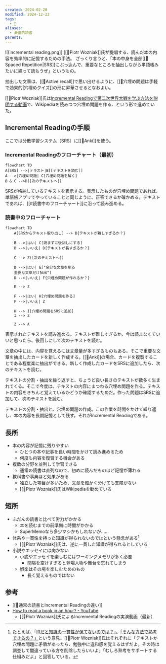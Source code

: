 ```yaml
---
created: 2024-02-20
modified: 2024-12-23
tags:
  - 📝
aliases:
  - 漸進的読書
parents: 
---
```

![[incremental reading.png]]
[[👤Piotr Wozniak]]氏が提唱する、読んだ本の内容を効率的に記憶するための手法。  ざっくり言うと、「本の中身を全部[[📝Spaced Repetition|SRS]]にぶっ込んで、重要なところを抽出しながら単語帳みたいに繰って読もうぜ」というもの。

抽出した文章は、[[📝Active recall]]で思い出せるように、[[💬穴埋め問題は手軽で効果的|穴埋めクイズ]]の形に昇華させるとなおよい。

[[👤Piotr Wozniak]]氏は[Incremental Readingで第二次世界大戦を学ぶ方法を説明する動画](https://www.youtube.com/watch?v=XRuLV2_A3Ts)で、Wikipediaを読みつつ穴埋め問題を作る、という形で進めていた。

## Incremental Readingの手順
ここでは分散学習システム（SRS）に[[🧰Anki]]を使う。

### Incremental Readingのフローチャート（最初）
```mermaid
flowchart TD
A[SRS] -->|テキスト|B[[テキストを読む]]
A -->|穴埋め問題| C[穴埋め問題を解く]
B & C -->D([次のテキストへ])
```

SRSが格納しているテキストを表示する。表示したものが穴埋め問題であれば、単語帳アプリでやっていることと同じように、正答できるか確かめる。テキストであれば、[[#読書中のフローチャート]]に沿って読み進める。

### 読書中のフローチャート
```mermaid
flowchart TD
    A[SRSからテキスト取り出し] --> B{テキストが難しすぎるか？}
    
    B -->|はい| C[読まずに後回しにする]
    B -->|いいえ| D{テキストが長すぎるか？}
    
    C --> Z([次のテキストへ])
    
    D -->|はい| E["余分な文章を削る
    重要な文章だけ抽出"]
    D -->|いいえ| F{穴埋め問題が作れるか？}
    
    E --> Z
    
    F -->|はい| H[穴埋め問題を作る]
    F -->|いいえ| Z
    
    H --> I[穴埋め問題をSRSに追加]
    I --> Z

    Z --> A
```
表示されたテキストを読み進める。テキストが難しすぎるか、今は読まなくていいと思ったら、後回しにして次のテキストを読む。

文章の中には、内容を覚えるには文章量が多すぎるものもある。そこで重要な文章を抽出したカードを新しく作成する。[[🧰Anki]]の場合、カードを複製することである程度楽に抽出ができる。新しく作成したカードをSRSに追加したら、次のテキストを読む。

テキストの分割・抽出を繰り返すと、ちょうど良い長さのテキストが数多く生まれてくる。そこで今度は、テキストの内容にまつわる穴埋め問題を作る。テキストの内容をきちんと覚えているかどうか確認するためだ。作った問題はSRSに追加して、次のテキストを読む。

テキストの分割・抽出と、穴埋め問題の作成。この作業を時間をかけて繰り返し、本の内容を長期記憶として残す。それがIncremental Readingである。

## 長所
- 本の内容が記憶に残りやすい
	- ひとつの本や記事を長い時間をかけて読み進めるため
	- 何度も内容を復習する機会がある
- 複数の分野を並列して学習できる
	- 通常の読書は直列なので、初めに読んだものほど記憶が薄れる
- 教科書や事典ほど効果がある
	- 独立した項目が多いため、文章を細かく分けても支障がない
	- [[👤Piotr Wozniak]]氏はWikipediaを勧めている

## 短所
- ふだんの読書と比べて労力がかかる
	- 本を読むまでの前準備に時間がかかる
	- SuperMemoなら多少マシかもしれないが……
- 体系や一貫性を持った知識が得られないのではという懸念がある[^jonathan]
	- [[👤Piotr Wozniak]]氏は、逆に一貫した知識が得られるとしている
- 小説やエッセイには向かない
	- 小説やエッセイを楽しむにはワーキングメモリが多く必要
		- 間隔を空けすぎると登場人物や舞台を忘れてしまう
	- 娯楽はその場を楽しむためのもの
		- 長く覚えるものではない

[^jonathan]: たとえば、「[IRだと知識の一貫性が保てないのでは？](https://supermemopedia.com/wiki/Incremental_reading_and_interference)」。[「そんな方法で熟考できるの？」](https://supermemopedia.com/wiki/No_space_for_deep_reflection_in_incremental_reading)という意見。[[👤Piotr Wozniak]]氏はそれぞれに「テキストか穴埋め問題に矛盾があったら、勉強中に違和感を覚えるはずだよ。その時は調査して間違っている方を削除したらいいよ」「むしろ熟考をサポートする仕組みだよ」と回答している。

## 参考
- [[💭通常の読書とIncremental Readingの違い]]
- [How to read a book in an hour? - YouTube](https://www.youtube.com/watch?v=saSFZGS-uCQ)
	- [[👤Piotr Wozniak]]氏によるIncremental Readingの実演動画（最新）